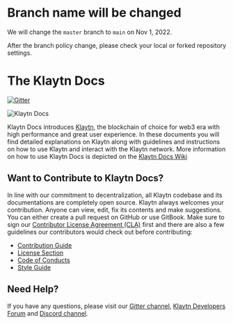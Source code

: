 # Branch name will be changed

We will change the `master` branch to `main` on Nov 1, 2022. 

After the branch policy change, please check your local or forked repository settings.


# The Klaytn Docs

[![Gitter](https://badges.gitter.im/klaytn/klaytn-docs.svg)](https://gitter.im/klaytn/klaytn-docs?utm_source=badge&utm_medium=badge&utm_campaign=pr-badge)

![Klaytn Docs](images/klaytn.png)

Klaytn Docs introduces [Klaytn](https://klaytn.foundation/), the blockchain of choice for web3 era with high performance and great user experience. In these documents you will find detailed explanations on Klaytn along with guidelines and instructions on how to use Klaytn and interact with the Klaytn network. More information on how to use Klaytn Docs is depicted on the [Klaytn Docs Wiki](https://github.com/klaytn/klaytn-docs/wiki)

## Want to Contribute to Klaytn Docs? <a id="want-to-contribute"></a>

In line with our commitment to decentralization, all Klaytn codebase and its documentations are completely open source. Klaytn always welcomes your contribution. Anyone can view, edit, fix its contents and make suggestions. You can either create a pull request on GitHub or use GitBook. Make sure to sign our [Contributor License Agreement (CLA)](https://cla-assistant.io/klaytn/klaytn-docs) first and there are also a few guidelines our contributors would check out before contributing:

- [Contribution Guide](./CONTRIBUTING.md)
- [License Section](https://github.com/klaytn/klaytn-docs/wiki#license)
- [Code of Conducts](./code-of-conduct.md)
- [Style Guide](./style-guide.md)

## Need Help? <a href="#need-help" id="need-help"></a>

If you have any questions, please visit our [Gitter channel](https://gitter.im/klaytn/klaytn-docs?utm_source=share-link&utm_medium=link&utm_campaign=share-link), [Klaytn Developers Forum](https://forum.klaytn.foundation/) and [Discord channel](https://discord.gg/mWsHFqN5Zf).
